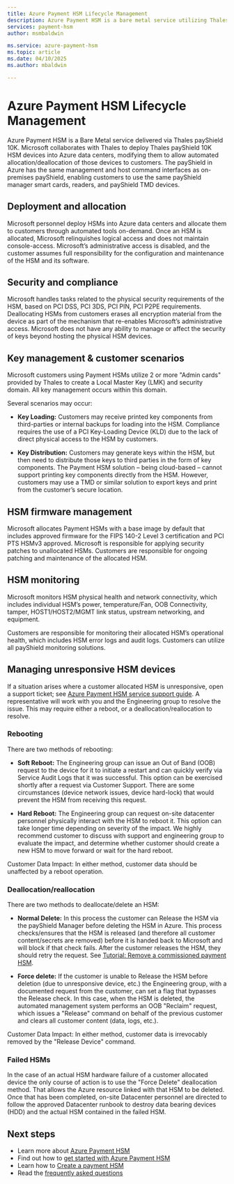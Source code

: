 ```yaml
---
title: Azure Payment HSM Lifecycle Management
description: Azure Payment HSM is a bare metal service utilizing Thales payShield 10K devices in Azure data centers, providing automated allocation and deallocation, physical security management, and customer responsibility for key management and HSM monitoring.
services: payment-hsm
author: msmbaldwin

ms.service: azure-payment-hsm
ms.topic: article
ms.date: 04/10/2025
ms.author: mbaldwin

---
```


# Azure Payment HSM Lifecycle Management

Azure Payment HSM is a Bare Metal service delivered via Thales payShield 10K. Microsoft collaborates with Thales to deploy Thales payShield 10K HSM devices into Azure data centers, modifying them to allow automated allocation/deallocation of those devices to customers. The payShield in Azure has the same management and host command interfaces as on-premises payShield, enabling customers to use the same payShield manager smart cards, readers, and payShield TMD devices.
  
## Deployment and allocation  

Microsoft personnel deploy HSMs into Azure data centers and allocate them to customers through automated tools on-demand. Once an HSM is allocated, Microsoft relinquishes logical access and does not maintain console-access. Microsoft’s administrative access is disabled, and the customer assumes full responsibility for the configuration and maintenance of the HSM and its software.
  
## Security and compliance  

Microsoft handles tasks related to the physical security requirements of the HSM, based on PCI DSS, PCI 3DS, PCI PIN, PCI P2PE requirements. Deallocating HSMs from customers erases all encryption material from the device as part of the mechanism that re-enables Microsoft’s administrative access. Microsoft does not have any ability to manage or affect the security of keys beyond hosting the physical HSM devices.  

## Key management & customer scenarios  

Microsoft customers using Payment HSMs utilize 2 or more "Admin cards" provided by Thales to create a Local Master Key (LMK) and security domain. All key management occurs within this domain.
  
Several scenarios may occur:  

- **Key Loading:** Customers may receive printed key components from third-parties or internal backups for loading into the HSM. Compliance requires the use of a PCI Key-Loading Device (KLD) due to the lack of direct physical access to the HSM by customers.  

- **Key Distribution:** Customers may generate keys within the HSM, but then need to distribute those keys to third parties in the form of key components. The Payment HSM solution – being cloud-based – cannot support printing key components directly from the HSM. However, customers may use a TMD or similar solution to export keys and print from the customer’s secure location.  

## HSM firmware management  

Microsoft allocates Payment HSMs with a base image by default that includes approved firmware for the FIPS 140-2 Level 3 certification and PCI PTS HSMv3 approved. Microsoft is responsible for applying security patches to unallocated HSMs. Customers are responsible for ongoing patching and maintenance of the allocated HSM.  

## HSM monitoring  

Microsoft monitors HSM physical health and network connectivity, which includes individual HSM’s power, temperature/Fan, OOB Connectivity, tamper, HOST1/HOST2/MGMT link status, upstream networking, and equipment.
  
Customers are responsible for monitoring their allocated HSM’s operational health, which includes HSM error logs and audit logs. Customers can utilize all payShield monitoring solutions.

## Managing unresponsive HSM devices  

If a situation arises where a customer allocated HSM is unresponsive, open a support ticket; see [Azure Payment HSM service support guide](support-guide.md#microsoft-support). A representative will work with you and the Engineering group to resolve the issue. This may require either a reboot, or a deallocation/reallocation to resolve.
  
### Rebooting  

There are two methods of rebooting:  

- **Soft Reboot:** The Engineering group can issue an Out of Band (OOB) request to the device for it to initiate a restart and can quickly verify via Service Audit Logs that it was successful. This option can be exercised shortly after a request via Customer Support. There are some circumstances (device network issues, device hard-lock) that would prevent the HSM from receiving this request.  

- **Hard Reboot:** The Engineering group can request on-site datacenter personnel physically interact with the HSM to reboot it. This option can take longer time depending on severity of the impact. We highly recommend customer to discuss with support and engineering group to evaluate the impact, and determine whether customer should create a new HSM to move forward or wait for the hard reboot.  

Customer Data Impact: In either method, customer data should be unaffected by a reboot operation.  

### Deallocation/reallocation  

There are two methods to deallocate/delete an HSM:  

- **Normal Delete:** In this process the customer can Release the HSM via the payShield Manager before deleting the HSM in Azure. This process checks/ensures that the HSM is released (and therefore all customer content/secrets are removed) before it is handed back to Microsoft and will block if that check fails. After the customer releases the HSM, they should retry the request. See [Tutorial: Remove a commissioned payment HSM](remove-payment-hsm.md?tabs=azure-cli).

- **Force delete:** If the customer is unable to Release the HSM before deletion (due to unresponsive device, etc.) the Engineering group, with a documented request from the customer, can set a flag that bypasses the Release check. In this case, when the HSM is deleted, the automated management system performs an OOB "Reclaim" request, which issues a "Release" command on behalf of the previous customer and clears all customer content (data, logs, etc.).  

Customer Data Impact: In either method, customer data is irrevocably removed by the "Release Device" command.  

### Failed HSMs  

In the case of an actual HSM hardware failure of a customer allocated device the only course of action is to use the "Force Delete" deallocation method. That allows the Azure resource linked with that HSM to be deleted. Once that has been completed, on-site Datacenter personnel are directed to follow the approved Datacenter runbook to destroy data bearing devices (HDD) and the actual HSM contained in the failed HSM.  

## Next steps

- Learn more about [Azure Payment HSM](overview.md)
- Find out how to [get started with Azure Payment HSM](getting-started.md)
- Learn how to [Create a payment HSM](create-payment-hsm.md)
- Read the [frequently asked questions](faq.yml)